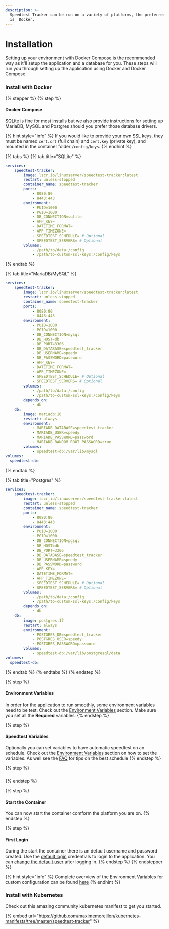 ```yaml
---
description: >-
  Speedtest Tracker can be run on a variety of platforms, the preferred platform
  is  Docker.
---
```


# Installation

Setting up your environment with Docker Compose is the recommended way as it'll setup the application and a database for you.  These steps will run you through setting up the application using Docker and Docker Compose.

### Install with Docker

{% stepper %}
{% step %}
#### Docker Compose

SQLite is fine for most installs but we also provide instructions for setting up MariaDB, MySQL and Postgres should you prefer those database drivers.

{% hint style="info" %}
If you would like to provide your own SSL keys, they must be named `cert.crt` (full chain) and `cert.key` (private key), and mounted in the container folder `/config/keys`.
{% endhint %}

{% tabs %}
{% tab title="SQLite" %}
```yaml
services:
    speedtest-tracker:
        image: lscr.io/linuxserver/speedtest-tracker:latest
        restart: unless-stopped
        container_name: speedtest-tracker
        ports:
            - 8080:80
            - 8443:443
        environment:
            - PUID=1000
            - PGID=1000
            - DB_CONNECTION=sqlite
            - APP_KEY=
            - DATETIME_FORMAT=
            - APP_TIMEZONE=
            - SPEEDTEST_SCHEDULE= # Optional
            - SPEEDTEST_SERVERS= # Optional
        volumes:
            - /path/to/data:/config
            - /path/to-custom-ssl-keys:/config/keys

```
{% endtab %}

{% tab title="MariaDB/MySQL" %}
```yaml
services:
    speedtest-tracker:
        image: lscr.io/linuxserver/speedtest-tracker:latest
        restart: unless-stopped
        container_name: speedtest-tracker
        ports:
            - 8080:80
            - 8443:443
        environment:
            - PUID=1000
            - PGID=1000
            - DB_CONNECTION=mysql
            - DB_HOST=db
            - DB_PORT=3306
            - DB_DATABASE=speedtest_tracker
            - DB_USERNAME=speedy
            - DB_PASSWORD=password
            - APP_KEY=
            - DATETIME_FORMAT=
            - APP_TIMEZONE=
            - SPEEDTEST_SCHEDULE= # Optional
            - SPEEDTEST_SERVERS= # Optional
        volumes:
            - /path/to/data:/config
            - /path/to-custom-ssl-keys:/config/keys
        depends_on:
            - db
    db:
        image: mariadb:10
        restart: always
        environment:
            - MARIADB_DATABASE=speedtest_tracker
            - MARIADB_USER=speedy
            - MARIADB_PASSWORD=password
            - MARIADB_RANDOM_ROOT_PASSWORD=true
        volumes:
            - speedtest-db:/var/lib/mysql
volumes:
  speedtest-db:
```
{% endtab %}

{% tab title="Postgres" %}
```yaml
services:
    speedtest-tracker:
        image: lscr.io/linuxserver/speedtest-tracker:latest
        restart: unless-stopped
        container_name: speedtest-tracker
        ports:
            - 8080:80
            - 8443:443
        environment:
            - PUID=1000
            - PGID=1000
            - DB_CONNECTION=pgsql
            - DB_HOST=db
            - DB_PORT=3306
            - DB_DATABASE=speedtest_tracker
            - DB_USERNAME=speedy
            - DB_PASSWORD=password
            - APP_KEY=
            - DATETIME_FORMAT=
            - APP_TIMEZONE=
            - SPEEDTEST_SCHEDULE= # Optional
            - SPEEDTEST_SERVERS= # Optional
        volumes:
            - /path/to/data:/config
            - /path/to-custom-ssl-keys:/config/keys
        depends_on:
            - db
    db:
        image: postgres:17
        restart: always
        environment:
            - POSTGRES_DB=speedtest_tracker
            - POSTGRES_USER=speedy
            - POSTGRES_PASSWORD=password
        volumes:
            - speedtest-db:/var/lib/postgresql/data
volumes:
  speedtest-db:
```
{% endtab %}
{% endtabs %}
{% endstep %}

{% step %}
#### Environment Variables

In order for the application to run smoothly, some environment variables need to be test.  Check out the [Environment Variables](environment-variables.md) section. Make sure you set all the **Required** variables.
{% endstep %}

{% step %}
#### Speedtest Variables

Optionally you can set variables to have automatic speedtest on an schedule. Check out the [Environment Variables](environment-variables.md#speedtest) section on how to set the variables. As well see the [FAQ](../help/faqs.md#speedtest) for tips on the best schedule&#x20;
{% endstep %}

{% step %}
###


{% endstep %}

{% step %}
#### Start the Container

You can now start the container comform the platform you are on.&#x20;
{% endstep %}

{% step %}
#### First Login

During the start the container there is an default  username and password created. Use the [default login](../security/authentication.md#default-user-account) credentials to login to the application. You can [change the default user](../security/authentication.md#change-user-account) after logging in.&#x20;
{% endstep %}
{% endstepper %}

{% hint style="info" %}
Complete overview of the Environment Variables for custom configuration can be found [here](environment-variables.md)
{% endhint %}

### Install with Kubernetes

Check out this amazing community kubernetes manifest to get you started.

{% embed url="https://github.com/maximemoreillon/kubernetes-manifests/tree/master/speedtest-tracker" %}
